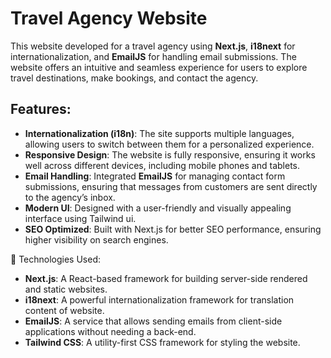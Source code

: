 # Travel Agency Website

This  website developed for a travel agency using **Next.js**, **i18next** for internationalization, and **EmailJS** for handling email submissions. The website offers an intuitive and seamless experience for users to explore travel destinations, make bookings, and contact the agency.

## Features:
- **Internationalization (i18n)**: The site supports multiple languages, allowing users to switch between them for a personalized experience.
- **Responsive Design**: The website is fully responsive, ensuring it works well across different devices, including mobile phones and tablets.
- **Email Handling**: Integrated **EmailJS** for managing contact form submissions, ensuring that messages from customers are sent directly to the agency’s inbox.
- **Modern UI**: Designed with a user-friendly and visually appealing interface using Tailwind ui.
- **SEO Optimized**: Built with Next.js for better SEO performance, ensuring higher visibility on search engines.

🚀 Technologies Used:
- **Next.js**: A React-based framework for building server-side rendered and static websites.
- **i18next**: A powerful internationalization framework for translation content of website.
- **EmailJS**: A service that allows sending emails from client-side applications without needing a back-end.
- **Tailwind CSS**: A utility-first CSS framework for styling the website.
